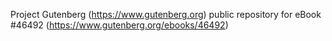 Project Gutenberg (https://www.gutenberg.org) public repository for eBook #46492 (https://www.gutenberg.org/ebooks/46492)
